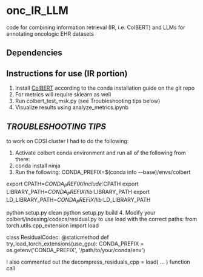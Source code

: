 # onc_IR_LLM
code for combining information retrieval (IR, i.e. ColBERT) and LLMs for annotating oncologic EHR datasets

## Dependencies


## Instructions for use (IR portion)
1. Install [ColBERT](https://github.com/stanford-futuredata/ColBERT) according to the conda installation guide on the git repo
2. For metrics will require sklearn as well
3. Run colbert_test_msk.py (see Troubleshooting tips below)
4. Visualize results using analyze_metrics.ipynb

## ***TROUBLESHOOTING TIPS***
to work on CDSI cluster I had to do the following:
1. Activate colbert conda environment and run all of the following from there:
2. conda install ninja
3. Run the following:
CONDA_PREFIX=$(conda info --base)/envs/colbert

export CPATH=$CONDA_PREFIX/include:$CPATH
export LIBRARY_PATH=$CONDA_PREFIX/lib:$LIBRARY_PATH
export LD_LIBRARY_PATH=$CONDA_PREFIX/lib:$LD_LIBRARY_PATH

python setup.py clean
python setup.py build
4. Modify your colbert/indexing/codecs/residual.py to use load with the correct paths:
from torch.utils.cpp_extension import load

class ResidualCodec:
    @staticmethod
    def try_load_torch_extensions(use_gpu):
        CONDA_PREFIX = os.getenv('CONDA_PREFIX', '/path/to/your/conda/env')
        
I also commented out the decompress_residuals_cpp = load( ... ) function call
